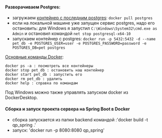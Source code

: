 #### Разворачиваем Postgres:
- загружаем [контейнер с последним postgres](https://hub.docker.com/_/postgres): `docker pull postgres`
- если на локальной машине уже запущен сервис postgres, надо его остановить: для Windows я запустил `C:\Windows\System32\cmd.exe as Admin` и остановил командой `net stop postgresql-x64-10`
- запускаем контейнер с postgres: `docker run -p 5432:5432 -d --name pet_db -e POSTGRES_USER=user -e POSTGRES_PASSWORD=password -e POSTGRES_DB=pet postgres`   

[Основные команды Docker](https://tproger.ru/translations/top-10-docker-commands):
```
docker ps -a : посмотреть все контейнеры
docker stop pet_db : остановить наш контейнер
docker start pet_db : запустить его
docker rm pet_db : удалить
docker help : справка по командам
```

Под Windows можно также управлять запуском docker из DockerDesktop.

#### Сборка и запуск проекта сервера на Spring Boot в Docker

- сборка запускается из папки backend командой :'docker build -t qp_spring .'
- запуск: 'docker run -p 8080:8080 qp_spring'


